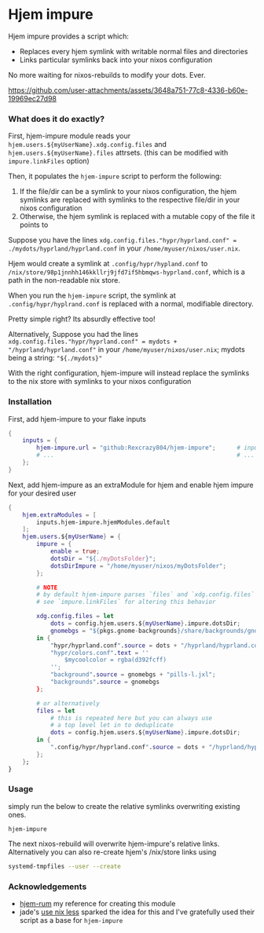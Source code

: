 # Hjem impure
Hjem impure provides a script which:
- Replaces every hjem symlink with writable normal files and directories
- Links particular symlinks back into your nixos configuration

No more waiting for nixos-rebuilds to modify your dots. Ever.

https://github.com/user-attachments/assets/3648a751-77c8-4336-b60e-19969ec27d98

### What does it do exactly?
First, hjem-impure module reads your `hjem.users.${myUserName}.xdg.config.files`
and `hjem.users.${myUserName}.files` attrsets.
(this can be modified with `impure.linkFiles` option)

Then, it populates the `hjem-impure` script to perform the following:
1. If the file/dir can be a symlink to your nixos configuration, the hjem symlinks
are replaced with symlinks to the respective file/dir in your nixos configuration
2. Otherwise, the hjem symlink is replaced with a mutable copy of the file it points to

Suppose you have the lines `xdg.config.files."hypr/hyprland.conf" = ./mydots/hyprland/hyprland.conf`
in your `/home/myuser/nixos/user.nix`.

Hjem would create a symlink at `.config/hypr/hypland.conf` to `/nix/store/98p1jnnhh146kkllrj9jfd7if5hbmqws-hyprland.conf`,
which is a path in the non-readable nix store.

When you run the `hjem-impure` script, the symlink at `.config/hypr/hyplrand.conf`
is replaced with a normal, modifiable directory.

Pretty simple right? Its absurdly effective too!

Alternatively, Suppose you had the lines `xdg.config.files."hypr/hyprland.conf" = mydots + "/hyprland/hyprland.conf"`
in your `/home/myuser/nixos/user.nix`; mydots being a string: `"${./mydots}"`

With the right configuration, hjem-impure will instead replace 
the symlinks to the nix store with symlinks to your nixos configuration

### Installation
First, add hjem-impure to your flake inputs
```nix
{
    inputs = {
        hjem-impure.url = "github:Rexcrazy804/hjem-impure";      # inputs.nixpkgs.follows is NOT required
        # ...                                                    # ... other inputs
    };
}
```

Next, add hjem-impure as an extraModule for hjem
and enable hjem impure for your desired user
```nix
{
    hjem.extraModules = [
        inputs.hjem-impure.hjemModules.default                                  # imports the hjemModule
    ];
    hjem.users.${myUserName} = {
        impure = {
            enable = true;                                                      # enable hjem-impure
            dotsDir = "${./myDotsFolder}";                                      # pure path to dotsFolder AS STRING
            dotsDirImpure = "/home/myuser/nixos/myDotsFolder";                  # impure absolute path to dots folder
        };

        # NOTE
        # by default hjem-impure parses `files` and `xdg.config.files`
        # see `impure.linkFiles` for altering this behavior

        xdg.config.files = let
            dots = config.hjem.users.${myUserName}.impure.dotsDir;
            gnomebgs = "${pkgs.gnome-backgrounds}/share/backgrounds/gnome/";
        in {
            "hypr/hyprland.conf".source = dots + "/hyprland/hyprland.conf";     # all links that you'd like to link with hjem-impure must use `dots`
            "hypr/colors.conf".text = ''                                        # files that do not use the `dots`, will be replaced with a mutable copy
                $mycoolcolor = rgba(d392fcff)
            '';
            "background".source = gnomebgs + "pills-l.jxl";                     # this applies to .source'd files as well
            "backgrounds".source = gnomebgs                                     # AND DIRECTORIES!!!
        };

        # or alternatively
        files = let
            # this is repeated here but you can always use
            # a top level let in to deduplicate
            dots = config.hjem.users.${myUserName}.impure.dotsDir;
        in {
            ".config/hypr/hyprland.conf".source = dots + "/hyprland/hyprland.conf";
        };
    };
}
```

### Usage
simply run the below to create the relative symlinks overwriting existing ones.
```
hjem-impure
```

The next nixos-rebuild will overwrite hjem-impure's relative links.
Alternatively you can also re-create hjem's /nix/store links using
```bash
systemd-tmpfiles --user --create
```

### Acknowledgements
- [hjem-rum](https://github.com/snugnug/hjem-rum) my reference for creating this module
- jade's [use nix less](https://jade.fyi/blog/use-nix-less/) sparked the idea for this and I've gratefully used their script as a base for `hjem-impure`
